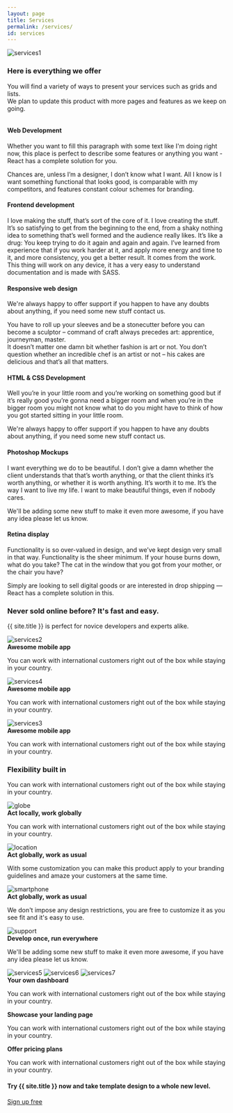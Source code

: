 ```yaml
---
layout: page
title: Services
permalink: /services/
id: services
---
```


  <div id="hero">
    <div class="container">
      <div class="row" style="overflow:hidden;">
        <div class="col-md-6 image">
          <img src="/images/services1.png" class="img-responsive animated fadeInUp" alt="services1" />
        </div>
        <div class="col-md-6 info">
          <h3>Here is everything we offer</h3>
          <p>
            You will find a variety of ways to present your services such as grids and lists.
            <br />
            We plan to update this product with more pages and features as we keep on going.
          </p>
        </div>
      </div>
    </div>
  </div>

  <div id="tabs">
    <div class="container">
      <div class="row">
        <div class="col-md-12 hexagons">
          <div class="hexagon active">
            <span class="icon brankic-monitor"></span>
          </div>
          <div class="hexagon">
            <span class="icon brankic-phone"></span>
          </div>
          <div class="hexagon">
            <span class="icon brankic-lamp3"></span>
          </div>
          <div class="hexagon">
            <span class="icon brankic-pictures3"></span>
          </div>
          <div class="hexagon">
            <span class="icon brankic-upload2"></span>
          </div>
          <div class="hexagon">
            <span class="icon brankic-tools"></span>
          </div>
        </div>        
      </div>
      <div class="row">
        <div class="col-md-12">
          <div class="sections">
            <div class="section active">
              <h4>Web Development</h4>
              <p>
                Whether you want to fill this paragraph with some text like I'm doing right now, this place is perfect to describe some features or anything you want - React has a complete solution for you.
              </p>
              <p>
                Chances are, unless I’m a designer, I don’t know what I want. All I know is I want something functional that looks good, is comparable with my competitors, and features constant colour schemes for branding.
              </p>
            </div>
            <div class="section">
              <h4>Frontend development</h4>
              <p>
                I love making the stuff, that’s sort of the core of it. I love creating the stuff. It’s so satisfying to get from the beginning to the end, from a shaky nothing idea to something that’s well formed and the audience really likes. It’s like a drug: You keep trying to do it again and again and again. I’ve learned from experience that if you work harder at it, and apply more energy and time to it, and more consistency, you get a better result. It comes from the work.
                <br />
                This thing will work on any device, it has a very easy to understand documentation and is made with SASS.
              </p>
            </div>
            <div class="section">
              <h4>Responsive web design</h4>
              <p>
                We're always happy to offer support if you happen to have any doubts about anything, if you need some new stuff contact us.
              </p>
              <p>
                You have to roll up your sleeves and be a stonecutter before you can become a sculptor – command of craft always precedes art: apprentice, journeyman, master. <br />
                It doesn’t matter one damn bit whether fashion is art or not. You don’t question whether an incredible chef is an artist or not – his cakes are delicious and that’s all that matters.
              </p>
            </div>
            <div class="section">
              <h4>HTML & CSS Development</h4>
              <p>
                Well you’re in your little room and you’re working on something good but if it’s really good you’re gonna need a bigger room and when you’re in the bigger room you might not know what to do you might have to think of how you got started sitting in your little room.
              </p>
              <p>
                We're always happy to offer support if you happen to have any doubts about anything, if you need some new stuff contact us.
              </p>
            </div>
            <div class="section">
              <h4>Photoshop Mockups</h4>
              <p>
                I want everything we do to be beautiful. I don’t give a damn whether the client understands that that’s worth anything, or that the client thinks it’s worth anything, or whether it is worth anything. It’s worth it to me. It’s the way I want to live my life. I want to make beautiful things, even if nobody cares.
              </p>
              <p>
                We'll be adding some new stuff to make it even more awesome, if you have any idea please let us know.
              </p>
            </div>
            <div class="section">
              <h4>Retina display</h4>
              <p>
                Functionality is so over-valued in design, and we’ve kept design very small in that way. Functionality is the sheer minimum. If your house burns down, what do you take? The cat in the window that you got from your mother, or the chair you have?
              </p>
              <p>
                Simply are looking to sell digital goods or are interested in drop shipping — React has a complete solution in this.
              </p>
            </div>
          </div>
        </div>
      </div>
    </div>
  </div>

  <div id="grid-first">
    <div class="container">
      <div class="row header">
        <h3>Never sold online before? It's fast and easy.</h3>
        <p>
          {{ site.title }} is perfect for novice developers and experts alike.
        </p>
      </div>
      <div class="row sections">
        <div class="col-md-4">
          <div class="section">
            <div class="pic">
              <img src="/images/services2.png" class="img-responsive" alt="services2" />
            </div>
            <div class="info">
              <strong>Awesome mobile app</strong>
              <p>
                You can work with international customers right out of the box while staying in your country.
              </p>
            </div>
          </div>
        </div>
        <div class="col-md-4">
          <div class="section">
            <div class="pic">
              <img src="/images/services4.png" class="img-responsive" alt="services4" />
            </div>
            <div class="info">
              <strong>Awesome mobile app</strong>
              <p>
                You can work with international customers right out of the box while staying in your country.
              </p>
            </div>
          </div>
        </div>
        <div class="col-md-4">
          <div class="section">
            <div class="pic">
              <img src="/images/services3.png" class="img-responsive" alt="services3" />
            </div>
            <div class="info">
              <strong>Awesome mobile app</strong>
              <p>
                You can work with international customers right out of the box while staying in your country.
              </p>
            </div>
          </div>
        </div>
      </div>
    </div>
  </div>

  <div id="grid-second">
    <div class="container">
      <div class="row header">
        <div class="col-md-12">
          <h3>Flexibility built in</h3>
          <p>
            You can work with international customers right out of the box while staying in your country.
          </p>
        </div>
      </div>
      <div class="row features">
        <div class="col-md-6 feature">
          <img src="/images/circle-icons/full-color/globe.png" alt="globe" />
          <div class="info">
            <strong>Act locally, work globally</strong>
            <p>You can work with international customers right out of the box while staying in your country.</p>
          </div>
        </div>
        <div class="col-md-6 feature">
          <img src="/images/circle-icons/full-color/location.png" alt="location" />
          <div class="info">
            <strong>Act globally, work as usual</strong>
            <p>With some customization you can make this product apply to your branding guidelines and amaze your customers at the same time.</p>
          </div>
        </div>
      </div>
      <div class="row features">
        <div class="col-md-6 feature">
          <img src="/images/circle-icons/full-color/smartphone.png" alt="smartphone" />
          <div class="info">
            <strong>Act globally, work as usual</strong>
            <p>We don't impose any design restrictions, you are free to customize it as you see fit and it's easy to use.</p>
          </div>
        </div>
        <div class="col-md-6 feature">
          <img src="/images/circle-icons/full-color/support.png" alt="support" />
          <div class="info">
            <strong>Develop once, run everywhere</strong>
            <p>We'll be adding some new stuff to make it even more awesome, if you have any idea please let us know.</p>
          </div>
        </div>
      </div>
    </div>
  </div>

  <div id="features-hover">
    <div class="container">
      <div class="row">
        <div class="col-md-12 images">
          <img src="/images/services5.png" class="img-responsive active" alt="services5" />
          <img src="/images/services6.png" class="img-responsive" alt="services6" />
          <img src="/images/services7.png" class="img-responsive" alt="services7" />
        </div>
      </div>
      <div class="row features">
        <div class="col-md-4">
          <div class="feature active">
            <strong>Your own dashboard</strong>
            <p>
              You can work with international customers right out of the box while staying in your country.
            </p>
          </div>
        </div>
        <div class="col-md-4">
          <div class="feature">
            <strong>Showcase your landing page</strong>
            <p>
              You can work with international customers right out of the box while staying in your country.
            </p>
          </div>
        </div>
        <div class="col-md-4">
          <div class="feature">
            <strong>Offer pricing plans</strong>
            <p>
              You can work with international customers right out of the box while staying in your country.
            </p>
          </div>
        </div>
      </div>
    </div>
  </div>

  <div id="cta">
    <div class="container">
      <div class="row">
        <div class="col-md-12">
          <div class="wrapper clearfix">
            <h4>Try {{ site.title }} now and take template design to a whole new level.</h4>
            <a href="#" class="button button-small">Sign up free</a>
          </div>
        </div>
      </div>
    </div>
  </div>